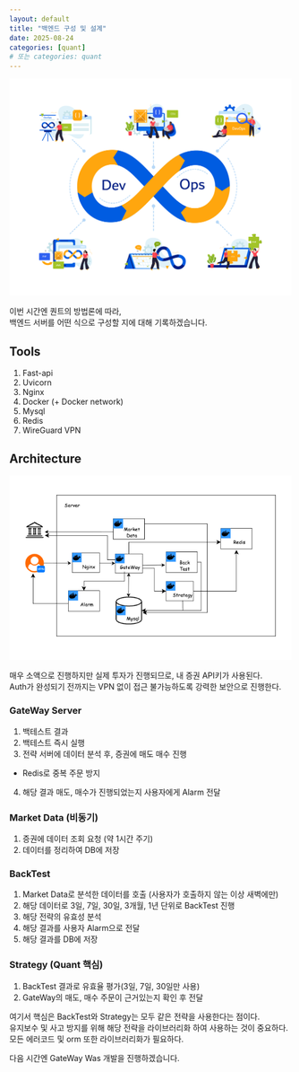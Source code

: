 ```yaml
---
layout: default
title: "백엔드 구성 및 설계"
date: 2025-08-24
categories: [quant]
# 또는 categories: quant
---
```


![Devops 이미지](/public/images/Architecture.jpg)

이번 시간엔 퀀트의 방법론에 따라,\
백엔드 서버를 어떤 식으로 구성할 지에 대해 기록하겠습니다.

## Tools

1. Fast-api
2. Uvicorn
3. Nginx
4. Docker (+ Docker network)
5. Mysql
6. Redis
7. WireGuard VPN

## Architecture

![Architeture 이미지](/public/images/Architecture_2.png)

매우 소액으로 진행하지만 실제 투자가 진행되므로, 내 증권 API키가 사용된다.\
Auth가 완성되기 전까지는 VPN 없이 접근 불가능하도록 강력한 보안으로 진행한다.

### GateWay Server

1. 백테스트 결과
2. 백테스트 즉시 실행
3. 전략 서버에 데이터 분석 후, 증권에 매도 매수 진행
  * Redis로 중복 주문 방지
4. 해당 결과 매도, 매수가 진행되었는지 사용자에게 Alarm 전달

### Market Data (비동기)

1. 증권에 데이터 조회 요청 (약 1시간 주기)
2. 데이터를 정리하여 DB에 저장

### BackTest 

1. Market Data로 분석한 데이터를 호출 (사용자가 호출하지 않는 이상 새벽에만)
2. 해당 데이터로 3일, 7일, 30일, 3개월, 1년 단위로 BackTest 진행
3. 해당 전략의 유효성 분석
4. 해당 결과를 사용자 Alarm으로 전달
5. 해당 결과를 DB에 저장

### Strategy (Quant 핵심)

1. BackTest 결과로 유효율 평가(3일, 7일, 30일만 사용)
2. GateWay의 매도, 매수 주문이 근거있는지 확인 후 전달

여기서 핵심은 BackTest와 Strategy는 모두 같은 전략을 사용한다는 점이다.\
유지보수 및 사고 방지를 위해 해당 전략을 라이브러리화 하여 사용하는 것이 중요하다.\
모든 에러코드 및 orm 또한 라이브러리화가 필요하다.

다음 시간엔 GateWay Was 개발을 진행하겠습니다.